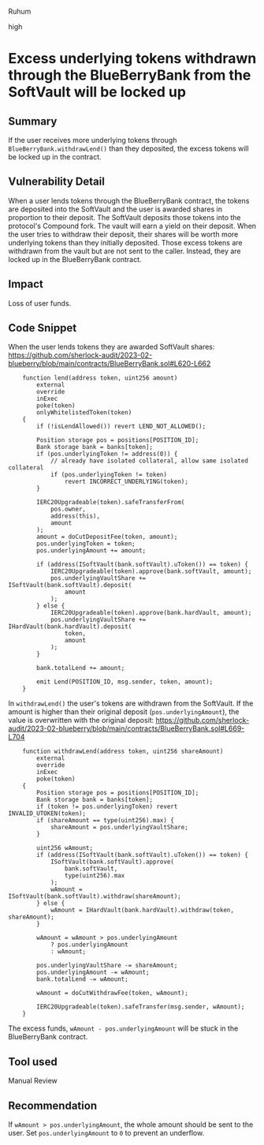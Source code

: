 Ruhum

high

# Excess underlying tokens withdrawn through the BlueBerryBank from the SoftVault will be locked up

## Summary
If the user receives more underlying tokens through `BlueBerryBank.withdrawLend()` than they deposited, the excess tokens will be locked up in the contract.

## Vulnerability Detail
When a user lends tokens through the BlueBerryBank contract, the tokens are deposited into the SoftVault and the user is awarded shares in proportion to their deposit. The SoftVault deposits those tokens into the protocol's Compound fork. The vault will earn a yield on their deposit. When the user tries to withdraw their deposit, their shares will be worth more underlying tokens than they initially deposited. Those excess tokens are withdrawn from the vault but are not sent to the caller. Instead, they are locked up in the BlueBerryBank contract.

## Impact
Loss of user funds.

## Code Snippet
When the user lends tokens they are awarded SoftVault shares: https://github.com/sherlock-audit/2023-02-blueberry/blob/main/contracts/BlueBerryBank.sol#L620-L662
```sol
    function lend(address token, uint256 amount)
        external
        override
        inExec
        poke(token)
        onlyWhitelistedToken(token)
    {
        if (!isLendAllowed()) revert LEND_NOT_ALLOWED();

        Position storage pos = positions[POSITION_ID];
        Bank storage bank = banks[token];
        if (pos.underlyingToken != address(0)) {
            // already have isolated collateral, allow same isolated collateral
            if (pos.underlyingToken != token)
                revert INCORRECT_UNDERLYING(token);
        }

        IERC20Upgradeable(token).safeTransferFrom(
            pos.owner,
            address(this),
            amount
        );
        amount = doCutDepositFee(token, amount);
        pos.underlyingToken = token;
        pos.underlyingAmount += amount;

        if (address(ISoftVault(bank.softVault).uToken()) == token) {
            IERC20Upgradeable(token).approve(bank.softVault, amount);
            pos.underlyingVaultShare += ISoftVault(bank.softVault).deposit(
                amount
            );
        } else {
            IERC20Upgradeable(token).approve(bank.hardVault, amount);
            pos.underlyingVaultShare += IHardVault(bank.hardVault).deposit(
                token,
                amount
            );
        }

        bank.totalLend += amount;

        emit Lend(POSITION_ID, msg.sender, token, amount);
    }
```

In `withdrawLend()` the user's tokens are withdrawn from the SoftVault. If the amount is higher than their original deposit (`pos.underlyingAmount`), the value is overwritten with the original deposit: https://github.com/sherlock-audit/2023-02-blueberry/blob/main/contracts/BlueBerryBank.sol#L669-L704
```sol
    function withdrawLend(address token, uint256 shareAmount)
        external
        override
        inExec
        poke(token)
    {
        Position storage pos = positions[POSITION_ID];
        Bank storage bank = banks[token];
        if (token != pos.underlyingToken) revert INVALID_UTOKEN(token);
        if (shareAmount == type(uint256).max) {
            shareAmount = pos.underlyingVaultShare;
        }

        uint256 wAmount;
        if (address(ISoftVault(bank.softVault).uToken()) == token) {
            ISoftVault(bank.softVault).approve(
                bank.softVault,
                type(uint256).max
            );
            wAmount = ISoftVault(bank.softVault).withdraw(shareAmount);
        } else {
            wAmount = IHardVault(bank.hardVault).withdraw(token, shareAmount);
        }

        wAmount = wAmount > pos.underlyingAmount
            ? pos.underlyingAmount
            : wAmount;

        pos.underlyingVaultShare -= shareAmount;
        pos.underlyingAmount -= wAmount;
        bank.totalLend -= wAmount;

        wAmount = doCutWithdrawFee(token, wAmount);

        IERC20Upgradeable(token).safeTransfer(msg.sender, wAmount);
    }
```
The excess funds, `wAmount - pos.underlyingAmount` will be stuck in the BlueBerryBank contract.

## Tool used

Manual Review

## Recommendation
If `wAmount > pos.underlyingAmount`, the whole amount should be sent to the user. Set `pos.underlyingAmount` to `0` to prevent an underflow.
